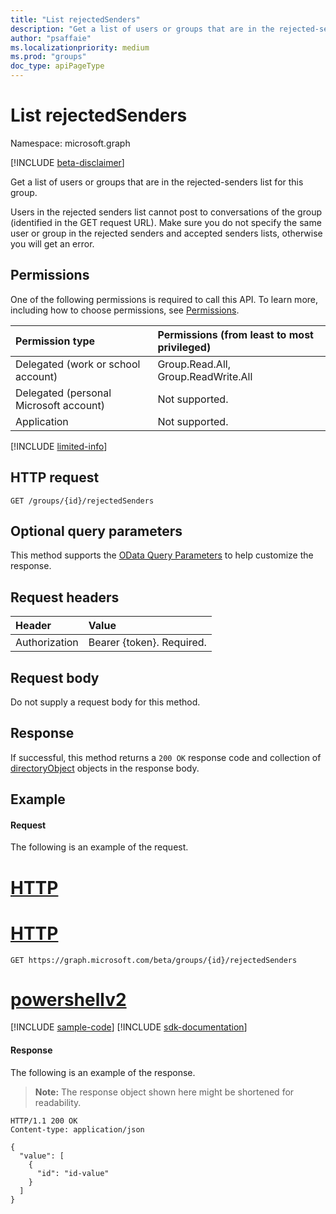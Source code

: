 ```yaml
---
title: "List rejectedSenders"
description: "Get a list of users or groups that are in the rejected-senders list for this group. "
author: "psaffaie"
ms.localizationpriority: medium
ms.prod: "groups"
doc_type: apiPageType
---
```


# List rejectedSenders

Namespace: microsoft.graph

[!INCLUDE [beta-disclaimer](../../includes/beta-disclaimer.md)]

Get a list of users or groups that are in the rejected-senders list for this group.

Users in the rejected senders list cannot post to conversations of the group (identified in the GET request URL). Make sure you do not specify the same user or group in the rejected senders and accepted senders lists, otherwise you will get an error.

## Permissions

One of the following permissions is required to call this API. To learn more, including how to choose permissions, see [Permissions](/graph/permissions-reference).

| Permission type                        | Permissions (from least to most privileged) |
| :------------------------------------- | :------------------------------------------ |
| Delegated (work or school account)     | Group.Read.All, Group.ReadWrite.All         |
| Delegated (personal Microsoft account) | Not supported.                              |
| Application                            | Not supported.                              |

[!INCLUDE [limited-info](../../includes/limited-info.md)]

## HTTP request

<!-- { "blockType": "ignored" } -->

```http
GET /groups/{id}/rejectedSenders
```

## Optional query parameters

This method supports the [OData Query Parameters](/graph/query-parameters) to help customize the response.

## Request headers

| Header        | Value                     |
| :------------ | :------------------------ |
| Authorization | Bearer {token}. Required. |

## Request body

Do not supply a request body for this method.

## Response

If successful, this method returns a `200 OK` response code and collection of [directoryObject](../resources/directoryobject.md) objects in the response body.

## Example

#### Request

The following is an example of the request.

# [HTTP](#tab/http)


# [HTTP](#tab/http)
<!-- {
  "blockType": "request",
  "name": "get_rejectedsenders"
}-->

```msgraph-interactive
GET https://graph.microsoft.com/beta/groups/{id}/rejectedSenders
```

# [powershellv2](#tab/powershellv2)
[!INCLUDE [sample-code](../includes/snippets/powershellv2/get-rejectedsenders-powershellv2-snippets.md)]
[!INCLUDE [sdk-documentation](../includes/snippets/snippets-sdk-documentation-link.md)]


#### Response

The following is an example of the response.

> **Note:** The response object shown here might be shortened for readability.

<!-- {
  "blockType": "response",
  "truncated": true,
  "@odata.type": "microsoft.graph.directoryObject",
  "isCollection": true
} -->

```http
HTTP/1.1 200 OK
Content-type: application/json

{
  "value": [
    {
      "id": "id-value"
    }
  ]
}
```

<!-- uuid: 8fcb5dbc-d5aa-4681-8e31-b001d5168d79
2015-10-25 14:57:30 UTC -->
<!--
{
  "type": "#page.annotation",
  "description": "List rejectedSenders",
  "keywords": "",
  "section": "documentation",
  "tocPath": "",
  "suppressions": [
  ]
}
-->
